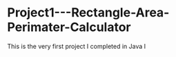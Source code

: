 Project1---Rectangle-Area-Perimater-Calculator
==============================================

This is the very first project I completed in Java I
